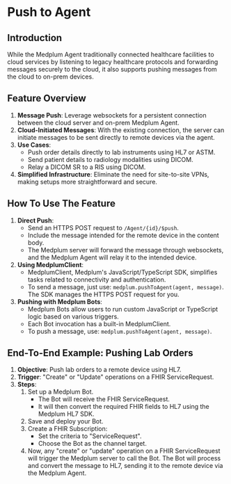 # Push to Agent

## Introduction

While the Medplum Agent traditionally connected healthcare facilities to cloud services by listening to legacy healthcare protocols and forwarding messages securely to the cloud, it also supports pushing messages from the cloud to on-prem devices.

## Feature Overview

1. **Message Push**: Leverage websockets for a persistent connection between the cloud server and on-prem Medplum Agent.
2. **Cloud-Initiated Messages**: With the existing connection, the server can initiate messages to be sent directly to remote devices via the agent.
3. **Use Cases**:
   - Push order details directly to lab instruments using HL7 or ASTM.
   - Send patient details to radiology modalities using DICOM.
   - Relay a DICOM SR to a RIS using DICOM.
4. **Simplified Infrastructure**: Eliminate the need for site-to-site VPNs, making setups more straightforward and secure.

## How To Use The Feature

1. **Direct Push**:
   - Send an HTTPS POST request to `/Agent/{id}/$push`.
   - Include the message intended for the remote device in the content body.
   - The Medplum server will forward the message through websockets, and the Medplum Agent will relay it to the intended device.
2. **Using MedplumClient**:
   - MedplumClient, Medplum's JavaScript/TypeScript SDK, simplifies tasks related to connectivity and authentication.
   - To send a message, just use: `medplum.pushToAgent(agent, message)`. The SDK manages the HTTPS POST request for you.
3. **Pushing with Medplum Bots**:
   - Medplum Bots allow users to run custom JavaScript or TypeScript logic based on various triggers.
   - Each Bot invocation has a built-in MedplumClient.
   - To push a message, use: `medplum.pushToAgent(agent, message)`.

## End-To-End Example: Pushing Lab Orders

<ol>
  <li><strong>Objective</strong>: Push lab orders to a remote device using HL7.</li>
  <li><strong>Trigger</strong>: "Create" or "Update" operations on a FHIR ServiceRequest.</li>
  <li><strong>Steps</strong>:
    <ol>
      <li>Set up a Medplum Bot.
        <ul>
          <li>The Bot will receive the FHIR ServiceRequest.</li>
          <li>It will then convert the required FHIR fields to HL7 using the Medplum HL7 SDK.</li>
        </ul>
      </li>
      <li>Save and deploy your Bot.</li>
      <li>Create a FHIR Subscription:
        <ul>
          <li>Set the criteria to "ServiceRequest".</li>
          <li>Choose the Bot as the channel target.</li>
        </ul>
      </li>
      <li>Now, any "create" or "update" operation on a FHIR ServiceRequest will trigger the Medplum server to call the Bot. The Bot will process and convert the message to HL7, sending it to the remote device via the Medplum Agent.</li>
   </ol>
  </li>
</ol>
